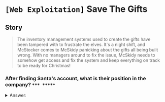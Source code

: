 # `[Web Exploitation]` Save The Gifts

## Story

> The inventory management systems used to create the gifts have been tampered with to frustrate the elves. It's a night shift, and McStocker comes to McSkidy panicking about the gifts all being built wrong. With no managers around to fix the issue, McSkidy needs to somehow get access and fix the system and keep everything on track to be ready for Christmas!


### After finding Santa's account, what is their position in the company? `*** *****`
<details>
  <summary>Answer:</summary>

```
The Boss!
```

### After finding McStocker's account, what is their position in the company? `***** ******`
<details>
  <summary>Answer:</summary>

```
Build Manager
```

### After finding the account responsible for tampering, what is their position in the company? `******** *******`
<details>
  <summary>Answer:</summary>

```
Mischief Manager
```

### What is the received flag when McSkidy fixes the Inventory Management System? `***{***_****_********}`
<details>
  <summary>Answer:</summary>

```
THM{AOC_IDOR_2B34BHI3}
```